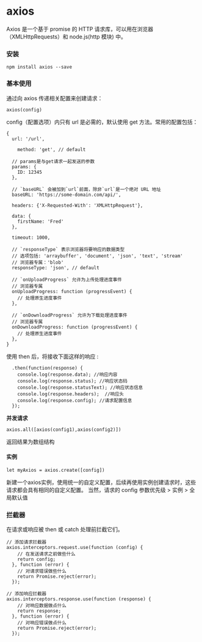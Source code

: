 axios
===================
Axios 是一个基于 promise 的 HTTP 请求库，可以用在浏览器（XMLHttpRequests）和 node.js(http 模块) 中。

###  安装
```
npm install axios --save
```
###  基本使用
通过向 axios 传递相关配置来创建请求：
```
axios(config)
```
config（配置选项）内只有 url 是必需的，默认使用 get 方法。常用的配置包括：
```
{
  url: '/url',

    method: 'get', // default
  
  // params是与get请求一起发送的参数
  params: {
    ID: 12345
  },
  
  // `baseURL` 会被加到`url`前面，除非`url`是一个绝对 URL 地址
  baseURL: 'https://some-domain.com/api/',  
  
  headers: {'X-Requested-With': 'XMLHttpRequest'},
  
  data: {
    firstName: 'Fred'
  },
  
  timeout: 1000,
  
  // `responseType` 表示浏览器将要响应的数据类型
  // 选项包括: 'arraybuffer', 'document', 'json', 'text', 'stream'
  // 浏览器专属：'blob'
  responseType: 'json', // default

  // `onUploadProgress` 允许为上传处理进度事件
  // 浏览器专属
  onUploadProgress: function (progressEvent) {
    // 处理原生进度事件
  },

  // `onDownloadProgress` 允许为下载处理进度事件
  // 浏览器专属
  onDownloadProgress: function (progressEvent) {
    // 处理原生进度事件
  },
}
```

使用 then 后，将接收下面这样的响应 :

```
  .then(function(response) {
    console.log(response.data); //响应内容
    console.log(response.status); //响应状态码
    console.log(response.statusText); //响应状态信息
    console.log(response.headers);  //响应头
    console.log(response.config); //请求配置信息
  });
```
**并发请求**
```
axios.all([axios(config1),axios(config2)])
```
返回结果为数组结构

#### 实例
```
let myAxios = axios.create([config])
```
新建一个axios实例，使用统一的自定义配置，后续再使用实例创建请求时，这些请求都会具有相同的自定义配置。
当然，请求的 config 参数优先级 > 实例 > 全局默认值


###  拦截器
在请求或响应被 then 或 catch 处理前拦截它们。
```
// 添加请求拦截器
axios.interceptors.request.use(function (config) {
    // 在发送请求之前做些什么
    return config;
  }, function (error) {
    // 对请求错误做些什么
    return Promise.reject(error);
  });

// 添加响应拦截器
axios.interceptors.response.use(function (response) {
    // 对响应数据做点什么
    return response;
  }, function (error) {
    // 对响应错误做点什么
    return Promise.reject(error);
  });
```